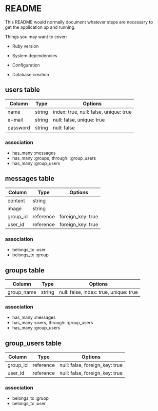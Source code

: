 # README

This README would normally document whatever steps are necessary to get the
application up and running.

Things you may want to cover:

* Ruby version

* System dependencies

* Configuration

* Database creation

## users table

|Column|Type|Options|
|------|----|-------|
|name|string|index: true, null: false, unique: true|
|e-mail|string|null: false, unique: true|
| password|string|null: false|

### association
- has_many :messages
- has_many :groups, through: :group_users
- has_many :group_users


## messages table

|Column|Type|Options|
|------|----|-------|
|content|string|
|image|string|
|group_id|reference|foreign_key: true|
|user_id|reference|foreign_key: true|

### association
- belongs_to :user
- belongs_to :group

## groups table
|Column|Type|Options|
|------|----|-------|
|group_name|string|null: false, index: true, unique: true|

### association
 - has_many :messages
 - has_many :users, through: :group_users
 - has_many :group_users


## group_users table
|Column|Type|Options|
|------|----|-------|
|group_id|reference|null: false, foreign_key: true|
|user_id|reference|null: false, foreign_key: true|

### association
- belongs_to :gruop
- belongs_to :user
